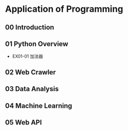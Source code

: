 # Application of Programming

## 00 Introduction
## 01 Python Overview
- EX01-01 加法器

## 02 Web Crawler
## 03 Data Analysis
## 04 Machine Learning
## 05 Web API
